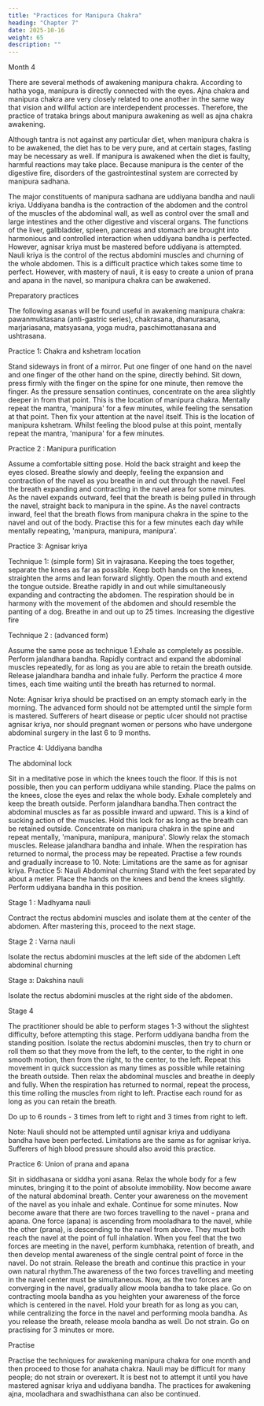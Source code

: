 ```yaml
---
title: "Practices for Manipura Chakra"
heading: "Chapter 7"
date: 2025-10-16
weight: 65
description: ""
---
```




Month 4

There are several methods of awakening manipura chakra. According to hatha yoga,
manipura is directly connected with the eyes. Ajna chakra and manipura chakra are very
closely related to one another in the same way that vision and willful action are
interdependent processes. Therefore, the practice of trataka brings about manipura
awakening as well as ajna chakra awakening.

Although tantra is not against any particular diet, when manipura chakra is to be
awakened, the diet has to be very pure, and at certain stages, fasting may be necessary as
well. If manipura is awakened when the diet is faulty, harmful reactions may take place.
Because manipura is the center of the digestive fire, disorders of the gastrointestinal
system are corrected by manipura sadhana.

The major constituents of manipura sadhana are uddiyana bandha and nauli kriya.
Uddiyana bandha is the contraction of the abdomen and the control of the muscles of the
abdominal wall, as well as control over the small and large intestines and the other
digestive and visceral organs. The functions of the liver, gallbladder, spleen, pancreas and
stomach are brought into harmonious and controlled interaction when uddiyana bandha is
perfected. However, agnisar kriya must be mastered before uddiyana is attempted.
Nauli kriya is the control of the rectus abdomini muscles and churning of the whole
abdomen. This is a difficult practice which takes some time to perfect. However, with
mastery of nauli, it is easy to create a union of prana and apana in the navel, so manipura
chakra can be awakened.

Preparatory practices

The following asanas will be found useful in awakening manipura chakra:
pawanmuktasana (anti-gastric series), chakrasana, dhanurasana, marjariasana,
matsyasana, yoga mudra, paschimottanasana and ushtrasana.

Practice 1: Chakra and kshetram location

Stand sideways in front of a mirror. Put one finger of one hand on the navel and one
finger of the other hand on the spine, directly behind. Sit down, press firmly with the
finger on the spine for one minute, then remove the finger. As the pressure sensation
continues, concentrate on the area slightly deeper in from that point. This is the location
of manipura chakra. Mentally repeat the mantra, 'manipura' for a few minutes, while
feeling the sensation at that point. Then fix your attention at the navel itself. This is the
location of manipura kshetram. Whilst feeling the blood pulse at this point, mentally
repeat the mantra, 'manipura' for a few minutes.

Practice 2 : Manipura purification

Assume a comfortable sitting pose. Hold the back straight and keep the eyes closed.
Breathe slowly and deeply, feeling the expansion and contraction of the navel as you
breathe in and out through the navel. Feel the breath expanding and contracting in the
navel area for some minutes. As the navel expands outward, feel that the breath is being
pulled in through the navel, straight back to manipura in the spine. As the navel contracts
inward, feel that the breath flows from manipura chakra in the spine to the navel and out
of the body. Practise this for a few minutes each day while mentally repeating, 'manipura,
manipura, manipura'.

Practice 3: Agnisar kriya

Technique 1: (simple form)
Sit in vajrasana. Keeping the toes together, separate the knees as far as
possible. Keep both hands on the knees, straighten the arms and lean forward
slightly. Open the mouth and extend the tongue outside. Breathe rapidly in and out while
simultaneously expanding and contracting the abdomen. The respiration should be in
harmony with the movement of the abdomen and should resemble the panting of a dog.
Breathe in and out up to 25 times.
Increasing the digestive fire

Technique 2 : (advanced form)

Assume the same pose as technique 1.Exhale as completely as possible. Perform
jalandhara bandha. Rapidly contract and expand the abdominal muscles repeatedly, for as
long as you are able to retain the breath outside. Release jalandhara bandha and inhale
fully. Perform the practice 4 more times, each time waiting until the breath has returned
to normal.

Note: Agnisar kriya should be practised on an empty stomach early in the morning.
The advanced form should not be attempted until the simple form is mastered. Sufferers
of heart disease or peptic ulcer should not practise agnisar kriya, nor should pregnant
women or persons who have undergone abdominal surgery in the last 6 to 9 months.

Practice 4: Uddiyana bandha

The abdominal lock

Sit in a meditative pose in which the knees touch the floor. If this is not possible, then
you can perform uddiyana while standing. Place the palms on the knees, close the eyes
and relax the whole body. Exhale completely and keep the breath outside. Perform
jalandhara bandha.Then contract the abdominal muscles as far as possible inward and
upward. This is a kind of sucking action of the muscles. Hold this lock for as long as the
breath can be retained outside. Concentrate on manipura chakra in the spine and repeat
mentally, 'manipura, manipura, manipura'. Slowly relax the stomach muscles. Release
jalandhara bandha and inhale. When the respiration has returned to normal, the process
may be repeated. Practise a few rounds and gradually increase to 10.
Note: Limitations are the same as for agnisar kriya.
Practice 5: Nauli
Abdominal churning
Stand with the feet separated by about a meter. Place the hands on the knees and bend
the knees slightly. Perform uddiyana bandha in this position.

Stage 1 : Madhyama nauli

Contract the rectus abdomini muscles and isolate them at the center of the
abdomen. After mastering this, proceed to the next stage.

Stage 2 : Varna nauli

Isolate the rectus abdomini muscles at the left side of the abdomen
Left abdominal churning

Stage з: Dakshina nauli

Isolate the rectus abdomini muscles at the right side of the abdomen.

Stage 4

The practitioner should be able to perform stages 1-3 without the slightest difficulty,
before attempting this stage. Perform uddiyana bandha from the standing position. Isolate
the rectus abdomini muscles, then try to churn or roll them so that they move from the
left, to the center, to the right in one smooth motion, then from the right, to the center, to
the left. Repeat this movement in quick succession as many times as possible while
retaining the breath outside. Then relax the abdominal muscles and breathe in deeply and
fully. When the respiration has returned to normal, repeat the process, this time rolling
the muscles from right to left. Practise each round for as long as you can retain the breath.

Do up to 6 rounds - 3 times from left to right and 3 times from right to left.

Note: Nauli should not be attempted until agnisar kriya and uddiyana bandha have
been perfected. Limitations are the same as for agnisar kriya. Sufferers of high blood
pressure should also avoid this practice.

Practice 6: Union of prana and apana

Sit in siddhasana or siddha yoni asana. Relax the whole body for a few minutes,
bringing it to the point of absolute immobility. Now become aware of the natural
abdominal breath. Center your awareness on the movement of the navel as you inhale and
exhale. Continue for some minutes. Now become aware that there are two forces
travelling to the navel - prana and apana. One force (apana) is ascending from
mooladhara to the navel, while the other (prana), is descending to the navel from above.
They must both reach the navel at the point of full inhalation. When you feel that the two
forces are meeting in the navel, perform kumbhaka, retention of breath, and then develop
mental awareness of the single central point of force in the navel. Do not strain. Release
the breath and continue this practice in your own natural rhythm.The awareness of the
two forces travelling and meeting in the navel center must be simultaneous. Now, as the
two forces are converging in the navel, gradually allow moola bandha to take place. Go
on contracting moola bandha as you heighten your awareness of the force which is
centered in the navel. Hold your breath for as long as you can, while centralizing the
force in the navel and performing moola bandha. As you release the breath, release moola
bandha as well. Do not strain. Go on practising for 3 minutes or more.

Practise

Practise the techniques for awakening manipura chakra for one month and then
proceed to those for anahata chakra. Nauli may be difficult for many people; do not strain
or overexert. It is best not to attempt it until you have mastered agnisar kriya and
uddiyana bandha. The practices for awakening ajna, mooladhara and swadhisthana can
also be continued.
